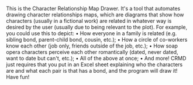 This is the Character Relationship Map Drawer.
It's a tool that automates drawing character relationships maps, which are diagrams that show how characters (usually in a fictional work) are related in whatever way is desired by the user (usually due to being relevant to the plot).
For example, you could use this to depict:
• How everyone in a family is related (e.g. sibling bond, parent-child bond, cousin, etc.);
• How a circle of co-workers know each other (job only, friends outside of the job, etc.);
• How soap opera characters perceive each other romantically (dated, never dated, want to date but can't, etc.);
• All of the above at once;
• And more!
CRMD just requires that you put in an Excel sheet explaining who the characters are and what each pair is that has a bond, and the program will draw it!
Have fun!
